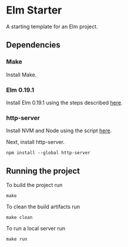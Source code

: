 # Elm Starter

A starting template for an Elm project.

## Dependencies

### Make

Install Make.

### Elm 0.19.1

Install Elm 0.19.1 using the steps described [here](https://github.com/elm/compiler/blob/master/installers/linux/README.md).

### http-server

Install NVM and Node using the script [here](https://github.com/nvm-sh/nvm#install--update-script).

Next, install http-server.

```
npm install --global http-server 
```

## Running the project

To build the project run

```
make
```

To clean the build artifacts run

```
make clean
```

To run a local server run

```
make run
```